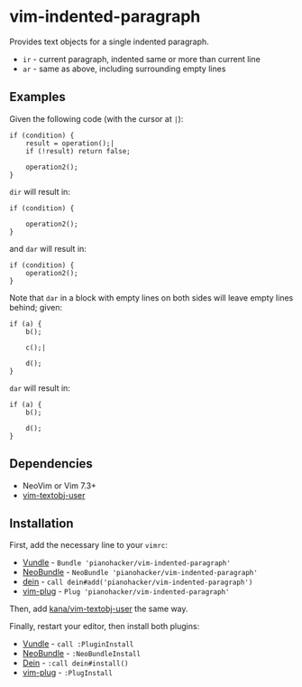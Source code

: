 # vim-indented-paragraph

Provides text objects for a single indented paragraph.

* `ir` - current paragraph, indented same or more than current line
* `ar` - same as above, including surrounding empty lines

## Examples

Given the following code (with the cursor at `|`):

```
if (condition) {
    result = operation();|
    if (!result) return false;

    operation2();
}
```

`dir` will result in:

```
if (condition) {

    operation2();
}
```

and `dar` will result in:

```
if (condition) {
    operation2();
}
```

Note that `dar` in a block with empty lines on both sides will leave empty
lines behind; given:

```
if (a) {
    b();

    c();|

    d();
}
```

`dar` will result in:

```
if (a) {
    b();

    d();
}
```

## Dependencies

- NeoVim or Vim 7.3+
- [vim-textobj-user][vim-textobj-user]

## Installation

First, add the necessary line to your `vimrc`:

- [Vundle][vundle] - `Bundle 'pianohacker/vim-indented-paragraph'`
- [NeoBundle][neobundle] - `NeoBundle 'pianohacker/vim-indented-paragraph'`
- [dein][dein] - `call dein#add('pianohacker/vim-indented-paragraph')`
- [vim-plug][vim-plug] - `Plug 'pianohacker/vim-indented-paragraph'`

Then, add [kana/vim-textobj-user][vim-textobj-user] the same way.

Finally, restart your editor, then install both plugins:

- [Vundle][vundle] - `call :PluginInstall`
- [NeoBundle][neobundle] - `:NeoBundleInstall`
- [Dein][dein] - `:call dein#install()`
- [vim-plug][vim-plug] - `:PlugInstall`

[vundle]: https://github.com/VundleVim/Vundle.vim
[neobundle]: https://github.com/Shougo/neobundle.vim
[dein]: https://github.com/Shougo/dein.vim
[vim-plug]: https://github.com/junegunn/vim-plug
[vim-textobj-user]: https://github.com/kana/vim-textobj-user
